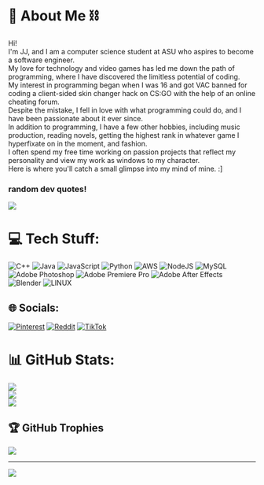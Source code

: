# 🦇 About Me ⛓
Hi! <br>I'm JJ, and I am a computer science student at ASU who aspires to become a software engineer. <br>My love for technology and video games has led me down the path of programming, where I have discovered the limitless potential of coding. <br>My interest in programming began when I was 16 and got VAC banned for coding a client-sided skin changer hack on CS:GO with the help of an online cheating forum. <br>Despite the mistake, I fell in love with what programming could do, and I have been passionate about it ever since. <br>In addition to programming, I have a few other hobbies, including music production, reading novels, getting the highest rank in whatever game I hyperfixate on in the moment, and fashion. <br>I often spend my free time working on passion projects that reflect my personality and view my work as windows to my character.<br>Here is where you'll catch a small glimpse into my mind of mine. :]

### random dev quotes!
![](https://quotes-github-readme.vercel.app/api?type=horizontal&theme=radical)

# 💻 Tech Stuff:
![C++](https://img.shields.io/badge/c++-%2300599C.svg?style=for-the-badge&logo=c%2B%2B&logoColor=white) ![Java](https://img.shields.io/badge/java-%23ED8B00.svg?style=for-the-badge&logo=java&logoColor=white) ![JavaScript](https://img.shields.io/badge/javascript-%23323330.svg?style=for-the-badge&logo=javascript&logoColor=%23F7DF1E) ![Python](https://img.shields.io/badge/python-3670A0?style=for-the-badge&logo=python&logoColor=ffdd54) ![AWS](https://img.shields.io/badge/AWS-%23FF9900.svg?style=for-the-badge&logo=amazon-aws&logoColor=white) ![NodeJS](https://img.shields.io/badge/node.js-6DA55F?style=for-the-badge&logo=node.js&logoColor=white) ![MySQL](https://img.shields.io/badge/mysql-%2300f.svg?style=for-the-badge&logo=mysql&logoColor=white) ![Adobe Photoshop](https://img.shields.io/badge/adobephotoshop-%2331A8FF.svg?style=for-the-badge&logo=adobephotoshop&logoColor=white) ![Adobe Premiere Pro](https://img.shields.io/badge/Adobe%20Premiere%20Pro-9999FF.svg?style=for-the-badge&logo=Adobe%20Premiere%20Pro&logoColor=white) ![Adobe After Effects](https://img.shields.io/badge/Adobe%20After%20Effects-9999FF.svg?style=for-the-badge&logo=Adobe%20After%20Effects&logoColor=white) ![Blender](https://img.shields.io/badge/blender-%23F5792A.svg?style=for-the-badge&logo=blender&logoColor=white) ![LINUX](https://img.shields.io/badge/Linux-FCC624?style=for-the-badge&logo=linux&logoColor=black)

## 🌐 Socials:
[![Pinterest](https://img.shields.io/badge/Pinterest-%23E60023.svg?logo=Pinterest&logoColor=white)](https://pinterest.com/realjjdlt) [![Reddit](https://img.shields.io/badge/Reddit-%23FF4500.svg?logo=Reddit&logoColor=white)](https://reddit.com/user/zaynlul) [![TikTok](https://img.shields.io/badge/TikTok-%23000000.svg?logo=TikTok&logoColor=white)](https://tiktok.com/@zzznero)

# 📊 GitHub Stats:
![](https://github-readme-stats.vercel.app/api?username=nerocarti&theme=dracula&hide_border=false&include_all_commits=false&count_private=false)<br/>
![](https://github-readme-streak-stats.herokuapp.com/?user=nerocarti&theme=dracula&hide_border=false)<br/>
![](https://github-readme-stats.vercel.app/api/top-langs/?username=nerocarti&theme=dracula&hide_border=false&include_all_commits=false&count_private=false&layout=compact)

## 🏆 GitHub Trophies
![](https://github-profile-trophy.vercel.app/?username=nerocarti&theme=radical&no-frame=false&no-bg=true&margin-w=4)


---
[![](https://visitcount.itsvg.in/api?id=nerocarti&icon=0&color=0)](https://visitcount.itsvg.in)
